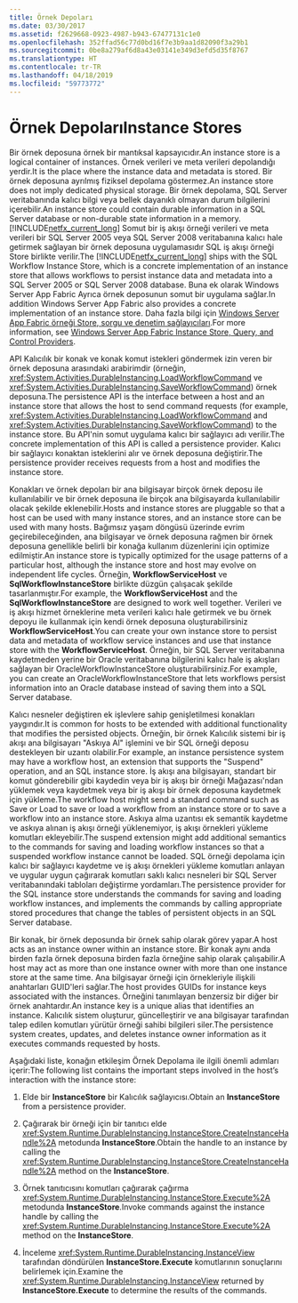 ```yaml
---
title: Örnek Depoları
ms.date: 03/30/2017
ms.assetid: f2629668-0923-4987-b943-67477131c1e0
ms.openlocfilehash: 352ffad56c77d0bd16f7e3b9aa1d82090f3a29b1
ms.sourcegitcommit: 0be8a279af6d8a43e03141e349d3efd5d35f8767
ms.translationtype: HT
ms.contentlocale: tr-TR
ms.lasthandoff: 04/18/2019
ms.locfileid: "59773772"
---
```

# <a name="instance-stores"></a><span data-ttu-id="85a33-102">Örnek Depoları</span><span class="sxs-lookup"><span data-stu-id="85a33-102">Instance Stores</span></span>
<span data-ttu-id="85a33-103">Bir örnek deposuna örnek bir mantıksal kapsayıcıdır.</span><span class="sxs-lookup"><span data-stu-id="85a33-103">An instance store is a logical container of instances.</span></span> <span data-ttu-id="85a33-104">Örnek verileri ve meta verileri depolandığı yerdir.</span><span class="sxs-lookup"><span data-stu-id="85a33-104">It is the place where the instance data and metadata is stored.</span></span> <span data-ttu-id="85a33-105">Bir örnek deposuna ayrılmış fiziksel depolama göstermez.</span><span class="sxs-lookup"><span data-stu-id="85a33-105">An instance store does not imply dedicated physical storage.</span></span> <span data-ttu-id="85a33-106">Bir örnek depolama, SQL Server veritabanında kalıcı bilgi veya bellek dayanıklı olmayan durum bilgilerini içerebilir.</span><span class="sxs-lookup"><span data-stu-id="85a33-106">An instance store could contain durable information in a SQL Server database or non-durable state information in a memory.</span></span> <span data-ttu-id="85a33-107">[!INCLUDE[netfx_current_long](../../../includes/netfx-current-long-md.md)] Somut bir iş akışı örneği verileri ve meta verileri bir SQL Server 2005 veya SQL Server 2008 veritabanına kalıcı hale getirmek sağlayan bir örnek deposuna uygulamasıdır SQL iş akışı örneği Store birlikte verilir.</span><span class="sxs-lookup"><span data-stu-id="85a33-107">The [!INCLUDE[netfx_current_long](../../../includes/netfx-current-long-md.md)] ships with the SQL Workflow Instance Store, which is a concrete implementation of an instance store that allows workflows to persist instance data and metadata into a SQL Server 2005 or SQL Server 2008 database.</span></span> <span data-ttu-id="85a33-108">Buna ek olarak Windows Server App Fabric Ayrıca örnek deposunun somut bir uygulama sağlar.</span><span class="sxs-lookup"><span data-stu-id="85a33-108">In addition Windows Server App Fabric also provides a concrete implementation of an instance store.</span></span> <span data-ttu-id="85a33-109">Daha fazla bilgi için [Windows Server App Fabric örneği Store, sorgu ve denetim sağlayıcıları](https://go.microsoft.com/fwlink/?LinkID=201201&clcid=0x409).</span><span class="sxs-lookup"><span data-stu-id="85a33-109">For more information, see [Windows Server App Fabric Instance Store, Query, and Control Providers](https://go.microsoft.com/fwlink/?LinkID=201201&clcid=0x409).</span></span>  
  
 <span data-ttu-id="85a33-110">API Kalıcılık bir konak ve konak komut istekleri göndermek izin veren bir örnek deposuna arasındaki arabirimdir (örneğin, <xref:System.Activities.DurableInstancing.LoadWorkflowCommand> ve <xref:System.Activities.DurableInstancing.SaveWorkflowCommand>) örnek deposuna.</span><span class="sxs-lookup"><span data-stu-id="85a33-110">The persistence API is the interface between a host and an instance store that allows the host to send command requests (for example, <xref:System.Activities.DurableInstancing.LoadWorkflowCommand> and <xref:System.Activities.DurableInstancing.SaveWorkflowCommand>) to the instance store.</span></span> <span data-ttu-id="85a33-111">Bu API'nin somut uygulama kalıcı bir sağlayıcı adı verilir.</span><span class="sxs-lookup"><span data-stu-id="85a33-111">The concrete implementation of this API is called a persistence provider.</span></span> <span data-ttu-id="85a33-112">Kalıcı bir sağlayıcı konaktan isteklerini alır ve örnek deposuna değiştirir.</span><span class="sxs-lookup"><span data-stu-id="85a33-112">The persistence provider receives requests from a host and modifies the instance store.</span></span>  
  
 <span data-ttu-id="85a33-113">Konakları ve örnek depoları bir ana bilgisayar birçok örnek deposu ile kullanılabilir ve bir örnek deposuna ile birçok ana bilgisayarda kullanılabilir olacak şekilde eklenebilir.</span><span class="sxs-lookup"><span data-stu-id="85a33-113">Hosts and instance stores are pluggable so that a host can be used with many instance stores, and an instance store can be used with many hosts.</span></span> <span data-ttu-id="85a33-114">Bağımsız yaşam döngüsü üzerinde evrim geçirebileceğinden, ana bilgisayar ve örnek deposuna rağmen bir örnek deposuna genellikle belirli bir konağa kullanım düzenlerini için optimize edilmiştir.</span><span class="sxs-lookup"><span data-stu-id="85a33-114">An instance store is typically optimized for the usage patterns of a particular host, although the instance store and host may evolve on independent life cycles.</span></span> <span data-ttu-id="85a33-115">Örneğin, **WorkflowServiceHost** ve **SqlWorkflowInstanceStore** birlikte düzgün çalışacak şekilde tasarlanmıştır.</span><span class="sxs-lookup"><span data-stu-id="85a33-115">For example, the **WorkflowServiceHost** and the **SqlWorkflowInstanceStore** are designed to work well together.</span></span> <span data-ttu-id="85a33-116">Verileri ve iş akışı hizmet örneklerine meta verileri kalıcı hale getirmek ve bu örnek depoyu ile kullanmak için kendi örnek deposuna oluşturabilirsiniz **WorkflowServiceHost**.</span><span class="sxs-lookup"><span data-stu-id="85a33-116">You can create your own instance store to persist data and metadata of workflow service instances and use that instance store with the **WorkflowServiceHost**.</span></span> <span data-ttu-id="85a33-117">Örneğin, bir SQL Server veritabanına kaydetmeden yerine bir Oracle veritabanına bilgilerini kalıcı hale iş akışları sağlayan bir OracleWorkflowInstanceStore oluşturabilirsiniz.</span><span class="sxs-lookup"><span data-stu-id="85a33-117">For example, you can create an OracleWorkflowInstanceStore that lets workflows persist information into an Oracle database instead of saving them into a SQL Server database.</span></span>  
  
 <span data-ttu-id="85a33-118">Kalıcı nesneler değiştiren ek işlevlere sahip genişletilmesi konakları yaygındır.</span><span class="sxs-lookup"><span data-stu-id="85a33-118">It is common for hosts to be extended with additional functionality that modifies the persisted objects.</span></span> <span data-ttu-id="85a33-119">Örneğin, bir örnek Kalıcılık sistemi bir iş akışı ana bilgisayarı "Askıya Al" işlemini ve bir SQL örneği deposu destekleyen bir uzantı olabilir.</span><span class="sxs-lookup"><span data-stu-id="85a33-119">For example, an instance persistence system may have a workflow host, an extension that supports the "Suspend" operation, and an SQL instance store.</span></span>  <span data-ttu-id="85a33-120">İş akışı ana bilgisayarı, standart bir komut gönderebilir gibi kaydedin veya bir iş akışı bir örneği Mağazası'ndan yüklemek veya kaydetmek veya bir iş akışı bir örnek deposuna kaydetmek için yükleme.</span><span class="sxs-lookup"><span data-stu-id="85a33-120">The workflow host might send a standard command such as Save or Load to save or load a workflow from an instance store or to save a workflow into an instance store.</span></span> <span data-ttu-id="85a33-121">Askıya alma uzantısı ek semantik kaydetme ve askıya alınan iş akışı örneği yüklenemiyor, iş akışı örnekleri yükleme komutları ekleyebilir.</span><span class="sxs-lookup"><span data-stu-id="85a33-121">The suspend extension might add additional semantics to the commands for saving and loading workflow instances so that a suspended workflow instance cannot be loaded.</span></span> <span data-ttu-id="85a33-122">SQL örneği depolama için kalıcı bir sağlayıcı kaydetme ve iş akışı örnekleri yükleme komutları anlayan ve uygular uygun çağırarak komutları saklı kalıcı nesneleri bir SQL Server veritabanındaki tabloları değiştirme yordamları.</span><span class="sxs-lookup"><span data-stu-id="85a33-122">The persistence provider for the SQL instance store understands the commands for saving and loading workflow instances, and implements the commands by calling appropriate stored procedures that change the tables of persistent objects in an SQL Server database.</span></span>  
  
 <span data-ttu-id="85a33-123">Bir konak, bir örnek deposunda bir örnek sahip olarak görev yapar.</span><span class="sxs-lookup"><span data-stu-id="85a33-123">A host acts as an instance owner within an instance store.</span></span> <span data-ttu-id="85a33-124">Bir konak aynı anda birden fazla örnek deposuna birden fazla örneğine sahip olarak çalışabilir.</span><span class="sxs-lookup"><span data-stu-id="85a33-124">A host may act as more than one instance owner with more than one instance store at the same time.</span></span> <span data-ttu-id="85a33-125">Ana bilgisayar örneği için örnekleriyle ilişkili anahtarları GUID'leri sağlar.</span><span class="sxs-lookup"><span data-stu-id="85a33-125">The host provides GUIDs for instance keys associated with the instances.</span></span> <span data-ttu-id="85a33-126">Örneğini tanımlayan benzersiz bir diğer bir örnek anahtardır.</span><span class="sxs-lookup"><span data-stu-id="85a33-126">An instance key is a unique alias that identifies an instance.</span></span> <span data-ttu-id="85a33-127">Kalıcılık sistem oluşturur, güncelleştirir ve ana bilgisayar tarafından talep edilen komutları yürütür örneği sahibi bilgileri siler.</span><span class="sxs-lookup"><span data-stu-id="85a33-127">The persistence system creates, updates, and deletes instance owner information as it executes commands requested by hosts.</span></span>  
  
 <span data-ttu-id="85a33-128">Aşağıdaki liste, konağın etkileşim Örnek Depolama ile ilgili önemli adımları içerir:</span><span class="sxs-lookup"><span data-stu-id="85a33-128">The following list contains the important steps involved in the host’s interaction with the instance store:</span></span>  
  
1. <span data-ttu-id="85a33-129">Elde bir **InstanceStore** bir Kalıcılık sağlayıcısı.</span><span class="sxs-lookup"><span data-stu-id="85a33-129">Obtain an **InstanceStore** from a persistence provider.</span></span>  

2. <span data-ttu-id="85a33-130">Çağırarak bir örneği için bir tanıtıcı elde <xref:System.Runtime.DurableInstancing.InstanceStore.CreateInstanceHandle%2A> metodunda **InstanceStore**.</span><span class="sxs-lookup"><span data-stu-id="85a33-130">Obtain the handle to an instance by calling the <xref:System.Runtime.DurableInstancing.InstanceStore.CreateInstanceHandle%2A> method on the **InstanceStore**.</span></span>  
  
3. <span data-ttu-id="85a33-131">Örnek tanıtıcısını komutları çağırarak çağırma <xref:System.Runtime.DurableInstancing.InstanceStore.Execute%2A> metodunda **InstanceStore**.</span><span class="sxs-lookup"><span data-stu-id="85a33-131">Invoke commands against the instance handle by calling the <xref:System.Runtime.DurableInstancing.InstanceStore.Execute%2A> method on the **InstanceStore**.</span></span>  
  
4. <span data-ttu-id="85a33-132">İnceleme <xref:System.Runtime.DurableInstancing.InstanceView> tarafından döndürülen **InstanceStore.Execute** komutlarının sonuçlarını belirlemek için.</span><span class="sxs-lookup"><span data-stu-id="85a33-132">Examine the <xref:System.Runtime.DurableInstancing.InstanceView> returned by **InstanceStore.Execute** to determine the results of the commands.</span></span>
